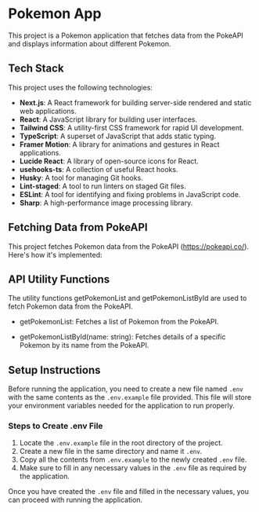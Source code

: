 # Pokemon App
This project is a Pokemon application that fetches data from the PokeAPI and displays information about different Pokemon.

## Tech Stack
This project uses the following technologies:

- **Next.js**: A React framework for building server-side rendered and static web applications.
- **React**: A JavaScript library for building user interfaces.
- **Tailwind CSS**: A utility-first CSS framework for rapid UI development.
- **TypeScript**: A superset of JavaScript that adds static typing.
- **Framer Motion**: A library for animations and gestures in React applications.
- **Lucide React**: A library of open-source icons for React.
- **usehooks-ts**: A collection of useful React hooks.
- **Husky**: A tool for managing Git hooks.
- **Lint-staged**: A tool to run linters on staged Git files.
- **ESLint**: A tool for identifying and fixing problems in JavaScript code.
- **Sharp**: A high-performance image processing library.

## Fetching Data from PokeAPI
This project fetches Pokemon data from the PokeAPI (https://pokeapi.co/). Here's how it's implemented:

## API Utility Functions
The utility functions getPokemonList and getPokemonListById are used to fetch Pokemon data from the PokeAPI.

- getPokemonList: Fetches a list of Pokemon from the PokeAPI.

- getPokemonListById(name: string): Fetches details of a specific Pokemon by its name from the PokeAPI.

## Setup Instructions
Before running the application, you need to create a new file named `.env` with the same contents as the `.env.example` file provided. This file will store your environment variables needed for the application to run properly.

### Steps to Create .env File
1. Locate the `.env.example` file in the root directory of the project.
2. Create a new file in the same directory and name it `.env`.
3. Copy all the contents from `.env.example` to the newly created `.env` file.
4. Make sure to fill in any necessary values in the `.env` file as required by the application.

Once you have created the `.env` file and filled in the necessary values, you can proceed with running the application.